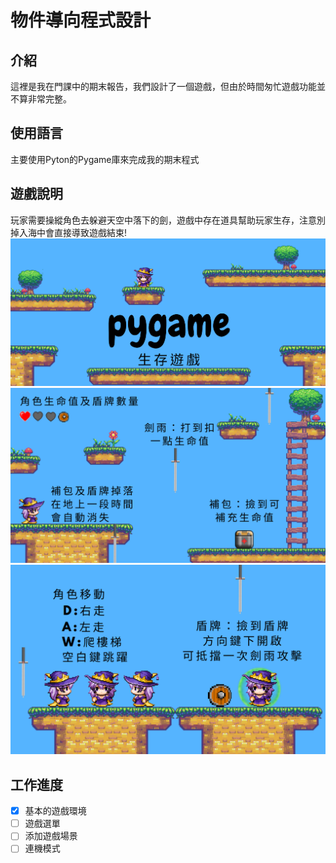 # 物件導向程式設計
## 介紹
這裡是我在門課中的期末報告，我們設計了一個遊戲，但由於時間匆忙遊戲功能並不算非常完整。
## 使用語言
主要使用Pyton的Pygame庫來完成我的期末程式
## 遊戲說明
  玩家需要操縱角色去躲避天空中落下的劍，遊戲中存在道具幫助玩家生存，注意別掉入海中會直接導致遊戲結束!
  ![image](https://github.com/Hsiang0128/Object-Oriented-Programming/blob/main/README_img/%E5%B0%81%E9%9D%A2.png)
  ![image](https://github.com/Hsiang0128/Object-Oriented-Programming/blob/main/README_img/%E4%BB%8B%E7%B4%B9.png)
  ![image](https://github.com/Hsiang0128/Object-Oriented-Programming/blob/main/README_img/%E6%93%8D%E4%BD%9C.png)
## 工作進度
- [x] 基本的遊戲環境
- [ ] 遊戲選單
- [ ] 添加遊戲場景
- [ ] 連機模式
